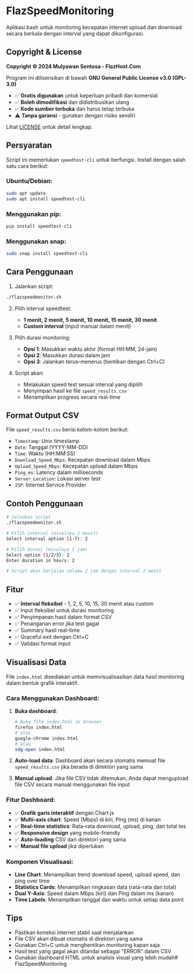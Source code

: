 # FlazSpeedMonitoring

Aplikasi bash untuk monitoring kecepatan internet upload dan download secara berkala dengan interval yang dapat dikonfigurasi.

## Copyright & License

**Copyright © 2024 Mulyawan Sentosa - FlazHost.Com**

Program ini dilisensikan di bawah **GNU General Public License v3.0 (GPL-3.0)**

- ✅ **Gratis digunakan** untuk keperluan pribadi dan komersial
- ✅ **Boleh dimodifikasi** dan didistribusikan ulang
- ✅ **Kode sumber terbuka** dan harus tetap terbuka
- ⚠️ **Tanpa garansi** - gunakan dengan risiko sendiri

Lihat [LICENSE](https://www.gnu.org/licenses/gpl-3.0.html) untuk detail lengkap.

## Persyaratan

Script ini memerlukan `speedtest-cli` untuk berfungsi. Install dengan salah satu cara berikut:

### Ubuntu/Debian:
```bash
sudo apt update
sudo apt install speedtest-cli
```

### Menggunakan pip:
```bash
pip install speedtest-cli
```

### Menggunakan snap:
```bash
sudo snap install speedtest-cli
```

## Cara Penggunaan

1. Jalankan script:
```bash
./flazspeedmonitor.sh
```

2. Pilih interval speedtest:
   - **1 menit, 2 menit, 5 menit, 10 menit, 15 menit, 30 menit**
   - **Custom interval** (input manual dalam menit)

3. Pilih durasi monitoring:
   - **Opsi 1**: Masukkan waktu akhir (format HH:MM, 24-jam)
   - **Opsi 2**: Masukkan durasi dalam jam
   - **Opsi 3**: Jalankan terus-menerus (hentikan dengan Ctrl+C)

4. Script akan:
   - Melakukan speed test sesuai interval yang dipilih
   - Menyimpan hasil ke file `speed_results.csv`
   - Menampilkan progress secara real-time

## Format Output CSV

File `speed_results.csv` berisi kolom-kolom berikut:
- `Timestamp`: Unix timestamp
- `Date`: Tanggal (YYYY-MM-DD)
- `Time`: Waktu (HH:MM:SS)
- `Download_Speed_Mbps`: Kecepatan download dalam Mbps
- `Upload_Speed_Mbps`: Kecepatan upload dalam Mbps
- `Ping_ms`: Latency dalam milliseconds
- `Server_Location`: Lokasi server test
- `ISP`: Internet Service Provider

## Contoh Penggunaan

```bash
# Jalankan script
./flazspeedmonitor.sh

# Pilih interval (misalnya 2 menit)
Select interval option (1-7): 2

# Pilih durasi (misalnya 2 jam)
Select option (1/2/3): 2
Enter duration in hours: 2

# Script akan berjalan selama 2 jam dengan interval 2 menit
```

## Fitur

- ✅ **Interval fleksibel** - 1, 2, 5, 10, 15, 30 menit atau custom
- ✅ Input fleksibel untuk durasi monitoring
- ✅ Penyimpanan hasil dalam format CSV
- ✅ Penanganan error jika test gagal
- ✅ Summary hasil real-time
- ✅ Graceful exit dengan Ctrl+C
- ✅ Validasi format input

## Visualisasi Data

File `index.html` disediakan untuk memvisualisasikan data hasil monitoring dalam bentuk grafik interaktif.

### Cara Menggunakan Dashboard:

1. **Buka dashboard**:
   ```bash
   # Buka file index.html di browser
   firefox index.html
   # atau
   google-chrome index.html
   # atau
   xdg-open index.html
   ```

2. **Auto-load data**: Dashboard akan secara otomatis memuat file `speed_results.csv` jika berada di direktori yang sama

3. **Manual upload**: Jika file CSV tidak ditemukan, Anda dapat mengupload file CSV secara manual menggunakan file input

### Fitur Dashboard:

- ✅ **Grafik garis interaktif** dengan Chart.js
- ✅ **Multi-axis chart**: Speed (Mbps) di kiri, Ping (ms) di kanan
- ✅ **Real-time statistics**: Rata-rata download, upload, ping, dan total tes
- ✅ **Responsive design** yang mobile-friendly
- ✅ **Auto-loading** CSV dari direktori yang sama
- ✅ **Manual file upload** jika diperlukan

### Komponen Visualisasi:

- **Line Chart**: Menampilkan trend download speed, upload speed, dan ping over time
- **Statistics Cards**: Menampilkan ringkasan data (rata-rata dan total)
- **Dual Y-Axis**: Speed dalam Mbps (kiri) dan Ping dalam ms (kanan)
- **Time Labels**: Menampilkan tanggal dan waktu untuk setiap data point

## Tips

- Pastikan koneksi internet stabil saat menjalankan
- File CSV akan dibuat otomatis di direktori yang sama
- Gunakan Ctrl+C untuk menghentikan monitoring kapan saja
- Hasil test yang gagal akan ditandai sebagai "ERROR" dalam CSV
- Gunakan dashboard HTML untuk analisis visual yang lebih mudah# FlazSpeedMonitoring
